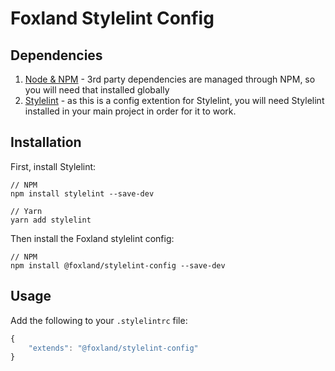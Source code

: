 # Foxland Stylelint Config

## Dependencies

1. [Node & NPM](https://www.npmjs.com/get-npm) - 3rd party dependencies are managed through NPM, so you will need that installed globally
2. [Stylelint](https://stylelint.io/) - as this is a config extention for Stylelint, you will need Stylelint installed in your main project in order for it to work.

## Installation

First, install Stylelint:
```
// NPM
npm install stylelint --save-dev

// Yarn
yarn add stylelint
```

Then install the Foxland stylelint config:
```
// NPM
npm install @foxland/stylelint-config --save-dev
```

## Usage

Add the following to your `.stylelintrc` file:

```js
{
	"extends": "@foxland/stylelint-config"
}
```

